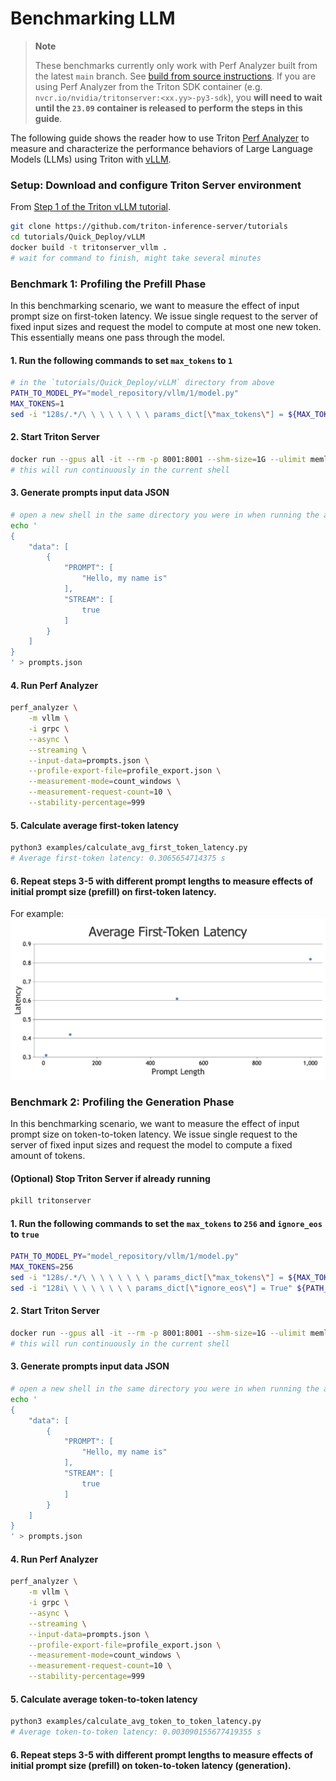 <!--
Copyright (c) 2023, NVIDIA CORPORATION & AFFILIATES. All rights reserved.

Redistribution and use in source and binary forms, with or without
modification, are permitted provided that the following conditions
are met:
 * Redistributions of source code must retain the above copyright
   notice, this list of conditions and the following disclaimer.
 * Redistributions in binary form must reproduce the above copyright
   notice, this list of conditions and the following disclaimer in the
   documentation and/or other materials provided with the distribution.
 * Neither the name of NVIDIA CORPORATION nor the names of its
   contributors may be used to endorse or promote products derived
   from this software without specific prior written permission.

THIS SOFTWARE IS PROVIDED BY THE COPYRIGHT HOLDERS ``AS IS'' AND ANY
EXPRESS OR IMPLIED WARRANTIES, INCLUDING, BUT NOT LIMITED TO, THE
IMPLIED WARRANTIES OF MERCHANTABILITY AND FITNESS FOR A PARTICULAR
PURPOSE ARE DISCLAIMED.  IN NO EVENT SHALL THE COPYRIGHT OWNER OR
CONTRIBUTORS BE LIABLE FOR ANY DIRECT, INDIRECT, INCIDENTAL, SPECIAL,
EXEMPLARY, OR CONSEQUENTIAL DAMAGES (INCLUDING, BUT NOT LIMITED TO,
PROCUREMENT OF SUBSTITUTE GOODS OR SERVICES; LOSS OF USE, DATA, OR
PROFITS; OR BUSINESS INTERRUPTION) HOWEVER CAUSED AND ON ANY THEORY
OF LIABILITY, WHETHER IN CONTRACT, STRICT LIABILITY, OR TORT
(INCLUDING NEGLIGENCE OR OTHERWISE) ARISING IN ANY WAY OUT OF THE USE
OF THIS SOFTWARE, EVEN IF ADVISED OF THE POSSIBILITY OF SUCH DAMAGE.
-->

# Benchmarking LLM

> **Note**
>
> These benchmarks currently only work with Perf Analyzer built from the latest
> `main` branch. See
> [build from source instructions](install.md#build-from-source). If you are using
> Perf Analyzer from the Triton SDK container (e.g.
> `nvcr.io/nvidia/tritonserver:<xx.yy>-py3-sdk`), you **will need to wait until the
> `23.09` container is released to perform the steps in this guide**.

The following guide shows the reader how to use Triton
[Perf Analyzer](https://github.com/triton-inference-server/client/tree/main/src/c%2B%2B/perf_analyzer)
to measure and characterize the performance behaviors of Large Language Models
(LLMs) using Triton with [vLLM](https://github.com/vllm-project/vllm).

### Setup: Download and configure Triton Server environment

From [Step 1 of the Triton vLLM tutorial](https://github.com/triton-inference-server/tutorials/blob/main/Quick_Deploy/vLLM/README.md#step-1-build-a-triton-container-image-with-vllm).

```bash
git clone https://github.com/triton-inference-server/tutorials
cd tutorials/Quick_Deploy/vLLM
docker build -t tritonserver_vllm .
# wait for command to finish, might take several minutes
```

### Benchmark 1: Profiling the Prefill Phase

In this benchmarking scenario, we want to measure the effect of input prompt
size on first-token latency. We issue single request to the server of fixed
input sizes and request the model to compute at most one new token. This
essentially means one pass through the model.

#### 1. Run the following commands to set `max_tokens` to `1`

```bash
# in the `tutorials/Quick_Deploy/vLLM` directory from above
PATH_TO_MODEL_PY="model_repository/vllm/1/model.py"
MAX_TOKENS=1
sed -i "128s/.*/\ \ \ \ \ \ \ \ params_dict[\"max_tokens\"] = ${MAX_TOKENS}/" ${PATH_TO_MODEL_PY}
```

#### 2. Start Triton Server

```bash
docker run --gpus all -it --rm -p 8001:8001 --shm-size=1G --ulimit memlock=-1 --ulimit stack=67108864 -v ${PWD}:/work -w /work tritonserver_vllm tritonserver --model-store ./model_repository
# this will run continuously in the current shell
```

#### 3. Generate prompts input data JSON

```bash
# open a new shell in the same directory you were in when running the above command
echo '
{
    "data": [
        {
            "PROMPT": [
                "Hello, my name is"
            ],
            "STREAM": [
                true
            ]
        }
    ]
}
' > prompts.json
```

#### 4. Run Perf Analyzer

```bash
perf_analyzer \
    -m vllm \
    -i grpc \
    --async \
    --streaming \
    --input-data=prompts.json \
    --profile-export-file=profile_export.json \
    --measurement-mode=count_windows \
    --measurement-request-count=10 \
    --stability-percentage=999
```

#### 5. Calculate average first-token latency

```bash
python3 examples/calculate_avg_first_token_latency.py
# Average first-token latency: 0.3065654714375 s
```

#### 6. Repeat steps 3-5 with different prompt lengths to measure effects of initial prompt size (prefill) on first-token latency.

For example:
![](examples/avg_first_token_latency_chart.jpg)

### Benchmark 2: Profiling the Generation Phase

In this benchmarking scenario, we want to measure the effect of input prompt
size on token-to-token latency. We issue single request to the server of fixed
input sizes and request the model to compute a fixed amount of tokens.

#### (Optional) Stop Triton Server if already running

```bash
pkill tritonserver
```

#### 1. Run the following commands to set the `max_tokens` to `256` and `ignore_eos` to `true`

```bash
PATH_TO_MODEL_PY="model_repository/vllm/1/model.py"
MAX_TOKENS=256
sed -i "128s/.*/\ \ \ \ \ \ \ \ params_dict[\"max_tokens\"] = ${MAX_TOKENS}/" ${PATH_TO_MODEL_PY}
sed -i "128i\ \ \ \ \ \ \ \ params_dict[\"ignore_eos\"] = True" ${PATH_TO_MODEL_PY}
```

#### 2. Start Triton Server

```bash
docker run --gpus all -it --rm -p 8001:8001 --shm-size=1G --ulimit memlock=-1 --ulimit stack=67108864 -v ${PWD}:/work -w /work tritonserver_vllm tritonserver --model-store ./model_repository
# this will run continuously in the current shell
```

#### 3. Generate prompts input data JSON

```bash
# open a new shell in the same directory you were in when running the above command
echo '
{
    "data": [
        {
            "PROMPT": [
                "Hello, my name is"
            ],
            "STREAM": [
                true
            ]
        }
    ]
}
' > prompts.json
```

#### 4. Run Perf Analyzer

```bash
perf_analyzer \
    -m vllm \
    -i grpc \
    --async \
    --streaming \
    --input-data=prompts.json \
    --profile-export-file=profile_export.json \
    --measurement-mode=count_windows \
    --measurement-request-count=10 \
    --stability-percentage=999
```

#### 5. Calculate average token-to-token latency

```bash
python3 examples/calculate_avg_token_to_token_latency.py
# Average token-to-token latency: 0.003090155677419355 s
```

#### 6. Repeat steps 3-5 with different prompt lengths to measure effects of initial prompt size (prefill) on token-to-token latency (generation).
